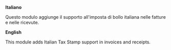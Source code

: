 **Italiano**

Questo modulo aggiunge il supporto all'imposta di bollo italiana nelle
fatture e nelle ricevute.

**English**

This module adds Italian Tax Stamp support in invoices and receipts.
